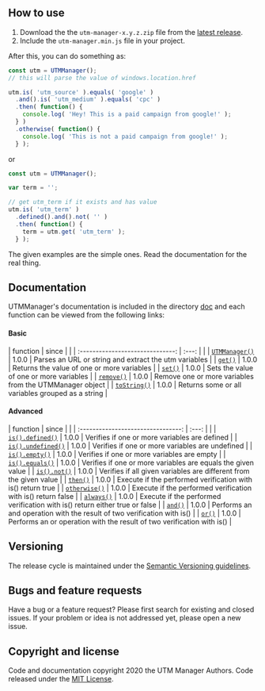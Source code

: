 ## How to use

1. Download the the `utm-manager-x.y.z.zip` file from the [latest release](https://github.com/shimisnow/utm-manager/releases).
2. Include the `utm-manager.min.js` file in your project.

After this, you can do something as:

```javascript
const utm = UTMManager();
// this will parse the value of windows.location.href

utm.is( 'utm_source' ).equals( 'google' )
  .and().is( 'utm_medium' ).equals( 'cpc' )
  .then( function() {
    console.log( 'Hey! This is a paid campaign from google!' );
  } )
  .otherwise( function() {
    console.log( 'This is not a paid campaign from google!' );
  } );
```

or

```javascript
const utm = UTMManager();

var term = '';

// get utm_term if it exists and has value
utm.is( 'utm_term' )
  .defined().and().not( '' )
  .then( function() {
    term = utm.get( 'utm_term' );
  } );
```

The given examples are the simple ones. Read the documentation for the real thing.

## Documentation

UTMManager's documentation is included in the directory [doc](doc/) and each function can be viewed from the following links:

#### Basic

| function                         | since | |
| :------------------------------: | :---: | |
| [`UTMManager()`](doc/utm-manager.md) | 1.0.0 | Parses an URL or string and extract the utm variables |
| [`get()`](doc/get.md)                | 1.0.0 | Returns the value of one or more variables |
| [`set()`](doc/set.md)                | 1.0.0 | Sets the value of one or more variables |
| [`remove()`](doc/remove.md)          | 1.0.0 | Remove one or more variables from the UTMManager object |
| [`toString()`](doc/to-string.md)     | 1.0.0 | Returns some or all variables grouped as a string |

#### Advanced

| function                           | since | |
| :--------------------------------: | :---: | |
| [`is().defined()`](doc/defined.md)     | 1.0.0 | Verifies if one or more variables are defined |
| [`is().undefined()`](doc/undefined.md) | 1.0.0 | Verifies if one or more variables are undefined |
| [`is().empty()`](doc/empty.md)         | 1.0.0 | Verifies if one or more variables are empty |
| [`is().equals()`](doc/equals.md)       | 1.0.0 | Verifies if one or more variables are equals the given value |
| [`is().not()`](doc/not.md)             | 1.0.0 | Verifies if all given variables are different from the given value |
| [`then()`](doc/then.md)                | 1.0.0 | Execute if the performed verification with is() return true |
| [`otherwise()`](doc/otherwise.md)      | 1.0.0 | Execute if the performed verification with is() return false |
| [`always()`](doc/always.md)            | 1.0.0 | Execute if the performed verification with is() return either true or false |
| [`and()`](doc/and.md)                  | 1.0.0 | Performs an and operation with the result of two verification with is() |
| [`or()`](doc/or.md)                    | 1.0.0 | Performs an or operation with the result of two verification with is() |

## Versioning

The release cycle is maintained under the [Semantic Versioning guidelines](https://semver.org/).

## Bugs and feature requests

Have a bug or a feature request? Please first search for existing and closed issues. If your problem or idea is not addressed yet, please open a new issue.

## Copyright and license

Code and documentation copyright 2020 the UTM Manager Authors. Code released under the [MIT License](LICENSE.md).
